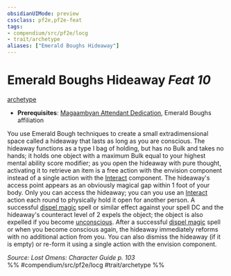 ```yaml
---
obsidianUIMode: preview
cssclass: pf2e,pf2e-feat
tags:
- compendium/src/pf2e/locg
- trait/archetype
aliases: ["Emerald Boughs Hideaway"]
---
```

# Emerald Boughs Hideaway  *Feat 10*  
[archetype](rules/traits/archetype.md)  

- **Prerequisites**: [Magaambyan Attendant Dedication](compendium/feats/magaambyan-attendant-dedication-locg.md), Emerald Boughs affiliation

You use Emerald Bough techniques to create a small extradimensional space called a hideaway that lasts as long as you are conscious. The hideaway functions as a type I bag of holding, but has no Bulk and takes no hands; it holds one object with a maximum Bulk equal to your highest mental ability score modifier; as you open the hideaway with pure thought, activating it to retrieve an item is a free action with the envision component instead of a single action with the [Interact](rules/actions/interact.md) component. The hideaway's access point appears as an obviously magical gap within 1 foot of your body. Only you can access the hideaway; you can you use an [Interact](rules/actions/interact.md) action each round to physically hold it open for another person. A successful [dispel magic](compendium/spells/dispel-magic.md) spell or similar effect against your spell DC and the hideaway's counteract level of 2 expels the object; the object is also expelled if you become [unconscious](rules/conditions.md#Unconscious). After a successful [dispel magic](compendium/spells/dispel-magic.md) spell or when you become conscious again, the hideaway immediately reforms with no additional action from you. You can also dismiss the hideaway (if it is empty) or re-form it using a single action with the envision component.

*Source: Lost Omens: Character Guide p. 103*  
%% #compendium/src/pf2e/locg #trait/archetype %%